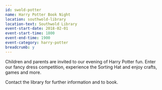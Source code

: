 ```yaml
---
id: swold-potter
name: Harry Potter Book Night
location: southwold-library
location-text: Southwold Library
event-start-date: 2018-02-01
event-start-time: 1800
event-end-time: 1900
event-category: harry-potter
breadcrumb: y
---
```


Children and parents are invited to our evening of Harry Potter fun. Enter our fancy dress competition, experience the Sorting Hat and enjoy crafts, games and more.

Contact the library for further information and to book.
